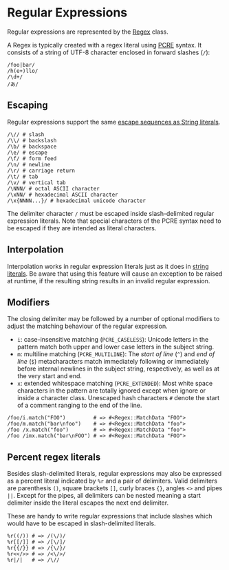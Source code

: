 # Regular Expressions

Regular expressions are represented by the [Regex](http://crystal-lang.org/api/Regex.html) class.

A Regex is typically created with a regex literal using [PCRE](http://pcre.org/pcre.txt) syntax. It consists of a string of UTF-8 character enclosed in forward slashes (`/`):

```crystal
/foo|bar/
/h(e+)llo/
/\d+/
/あ/
```

## Escaping

Regular expressions support the same [escape sequences as String literals](./string.html).

```crystal
/\// # slash
/\\/ # backslash
/\b/ # backspace
/\e/ # escape
/\f/ # form feed
/\n/ # newline
/\r/ # carriage return
/\t/ # tab
/\v/ # vertical tab
/\NNN/ # octal ASCII character
/\xNN/ # hexadecimal ASCII character
/\x{NNNN...}/ # hexadecimal unicode character
```

The delimiter character `/` must be escaped inside slash-delimited regular expression literals.
Note that special characters of the PCRE syntax need to be escaped if they are intended as literal characters.

## Interpolation

Interpolation works in regular expression literals just as it does in [string literals](./string.html). Be aware that using this feature will cause an exception to be raised at runtime, if the resulting string results in an invalid regular expression.

## Modifiers
The closing delimiter may be followed by a number of optional modifiers to adjust the matching behaviour of the regular expression.

* `i`: case-insensitive matching (`PCRE_CASELESS`):  Unicode letters in the pattern match both upper and lower case letters in the subject string.
* `m`: multiline matching (`PCRE_MULTILINE`): The *start of line* (`^`) and *end of line* (`$`) metacharacters match immediately following or immediately before internal newlines in the subject string, respectively, as well as at the very start and end.
* `x`: extended whitespace matching (`PCRE_EXTENDED`): Most white space characters in the pattern are totally ignored except when ignore or inside a character class. Unescaped hash characters `#` denote the start of a comment ranging to the end of the line.

```crystal
/foo/i.match("FOO")         # => #<Regex::MatchData "FOO">
/foo/m.match("bar\nfoo")    # => #<Regex::MatchData "foo">
/foo /x.match("foo")        # => #<Regex::MatchData "foo">
/foo /imx.match("bar\nFOO") # => #<Regex::MatchData "FOO">
```

## Percent regex literals

Besides slash-delimited literals, regular expressions may also be expressed as a percent literal indicated by `%r` and a pair of delimiters. Valid delimiters are parenthesis `()`, square brackets `[]`, curly braces `{}`, angles `<>` and pipes `||`. Except for the pipes, all delimiters can be nested meaning a start delimiter inside the literal escapes the next end delimiter.

These are handy to write regular expressions that include slashes which would have to be escaped in slash-delimited literals.

```crystal
%r((/)) # => /(\/)/
%r[[/]] # => /[\/]/
%r{{/}} # => /{\/}/
%r<</>> # => /<\/>/
%r|/|   # => /\//
```
